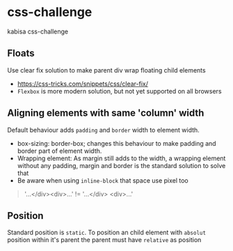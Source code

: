 # css-challenge
kabisa css-challenge

## Floats

Use clear fix solution to make parent div wrap floating child elements

* https://css-tricks.com/snippets/css/clear-fix/ 
* `Flexbox` is more modern solution, but not yet supported on all browsers

## Aligning elements with same 'column' width

Default behaviour adds `padding` and `border` width to element width.

* box-sizing: border-box; changes this behaviour to make padding and border part of element width.
* Wrapping element: As margin still adds to the width, a wrapping element without any padding, margin and border is the standard solution to solve that
* Be aware when using `inline-block` that space use pixel too 

> '...&lt;/div&gt;&lt;div&gt;...' != '...&lt;/div&gt;  &lt;div&gt;...' 

## Position

Standard position is `static`. To position an child element with `absolut` position within it's parent the parent must have `relative` as position
